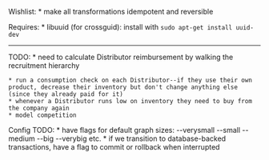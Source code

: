 Wishlist:
    * make all transformations idempotent and reversible

Requires:
    * libuuid (for crossguid): install with `sudo apt-get install uuid-dev`


----------------------------------

TODO:
    * need to calculate Distributor reimbursement by walking the recruitment hierarchy

    * run a consumption check on each Distributor--if they use their own product, decrease their inventory but don't change anything else (since they already paid for it)
    * whenever a Distributor runs low on inventory they need to buy from the company again
    * model competition

Config TODO:
    * have flags for default graph sizes: --verysmall --small --medium --big --verybig etc.
    * if we transition to database-backed transactions, have a flag to commit or rollback when interrupted
